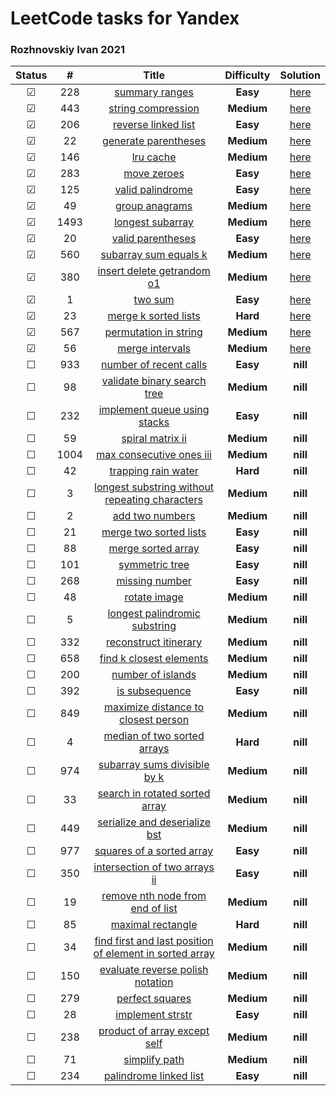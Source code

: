 # LeetCode tasks for Yandex

### Rozhnovskiy Ivan 2021

| Status  |  #   |                                                                       Title                                                                       | **Difficulty** |                                     Solution                                      |
| :-----: | :--: | :-----------------------------------------------------------------------------------------------------------------------------------------------: | :------------: | :-------------------------------------------------------------------------------: |
| &#9745; | 228  |                                          [summary ranges](https://leetcode.com/problems/summary-ranges/)                                          |    **Easy**    | [here](https://github.com/VanjaRo/LeetCodeTasksForYandex/blob/main/tasks/228.go)  |
| &#9745; | 443  |                                      [string compression](https://leetcode.com/problems/string-compression/)                                      |   **Medium**   | [here](https://github.com/VanjaRo/LeetCodeTasksForYandex/blob/main/tasks/443.go)  |
| &#9745; | 206  |                                     [reverse linked list](https://leetcode.com/problems/reverse-linked-list/)                                     |    **Easy**    | [here](https://github.com/VanjaRo/LeetCodeTasksForYandex/blob/main/tasks/206.go)  |
| &#9745; |  22  |                                    [generate parentheses](https://leetcode.com/problems/generate-parentheses/)                                    |   **Medium**   |  [here](https://github.com/VanjaRo/LeetCodeTasksForYandex/blob/main/tasks/22.go)  |
| &#9745; | 146  |                                               [lru cache](https://leetcode.com/problems/lru-cache/)                                               |   **Medium**   |  [here](https://github.com/VanjaRo/LeetCodeTasksForYandex/blob/main/tasks/22.go)  |
| &#9745; | 283  |                                             [move zeroes](https://leetcode.com/problems/move-zeroes/)                                             |    **Easy**    | [here](https://github.com/VanjaRo/LeetCodeTasksForYandex/blob/main/tasks/283.go)  |
| &#9745; | 125  |                                        [valid palindrome](https://leetcode.com/problems/valid-palindrome/)                                        |    **Easy**    | [here](https://github.com/VanjaRo/LeetCodeTasksForYandex/blob/main/tasks/125.go)  |
| &#9745; |  49  |                                          [group anagrams](https://leetcode.com/problems/group-anagrams/)                                          |   **Medium**   |  [here](https://github.com/VanjaRo/LeetCodeTasksForYandex/blob/main/tasks/49.go)  |
| &#9745; | 1493 |                       [longest subarray](https://leetcode.com/problems/longest-subarray-of-1s-after-deleting-one-element/)                        |   **Medium**   | [here](https://github.com/VanjaRo/LeetCodeTasksForYandex/blob/main/tasks/1493.go) |
| &#9745; |  20  |                                       [valid parentheses](https://leetcode.com/problems/valid-parentheses/)                                       |    **Easy**    |  [here](https://github.com/VanjaRo/LeetCodeTasksForYandex/blob/main/tasks/20.go)  |
| &#9745; | 560  |                                   [subarray sum equals k](https://leetcode.com/problems/subarray-sum-equals-k/)                                   |   **Medium**   | [here](https://github.com/VanjaRo/LeetCodeTasksForYandex/blob/main/tasks/560.go)  |
| &#9745; | 380  |                              [insert delete getrandom o1](https://leetcode.com/problems/insert-delete-getrandom-o1/)                              |   **Medium**   | [here](https://github.com/VanjaRo/LeetCodeTasksForYandex/blob/main/tasks/380.go)  |
| &#9745; |  1   |                                                 [two sum](https://leetcode.com/problems/two-sum/)                                                 |    **Easy**    |  [here](https://github.com/VanjaRo/LeetCodeTasksForYandex/blob/main/tasks/1.go)   |
| &#9745; |  23  |                                    [merge k sorted lists](https://leetcode.com/problems/merge-k-sorted-lists/)                                    |    **Hard**    |  [here](https://github.com/VanjaRo/LeetCodeTasksForYandex/blob/main/tasks/23.go)  |
| &#9745; | 567  |                                   [permutation in string](https://leetcode.com/problems/permutation-in-string/)                                   |   **Medium**   | [here](https://github.com/VanjaRo/LeetCodeTasksForYandex/blob/main/tasks/567.go)  |
| &#9745; |  56  |                                         [merge intervals](https://leetcode.com/problems/merge-intervals/)                                         |   **Medium**   |  [here](https://github.com/VanjaRo/LeetCodeTasksForYandex/blob/main/tasks/56.go)  |
| &#9744; | 933  |                                  [number of recent calls](https://leetcode.com/problems/number-of-recent-calls/)                                  |    **Easy**    |                                     **nill**                                      |
| &#9744; |  98  |                             [validate binary search tree](https://leetcode.com/problems/validate-binary-search-tree/)                             |   **Medium**   |                                     **nill**                                      |
| &#9744; | 232  |                            [implement queue using stacks](https://leetcode.com/problems/implement-queue-using-stacks/)                            |    **Easy**    |                                     **nill**                                      |
| &#9744; |  59  |                                        [spiral matrix ii](https://leetcode.com/problems/spiral-matrix-ii/)                                        |   **Medium**   |                                     **nill**                                      |
| &#9744; | 1004 |                                [max consecutive ones iii](https://leetcode.com/problems/max-consecutive-ones-iii/)                                |   **Medium**   |                                     **nill**                                      |
| &#9744; |  42  |                                     [trapping rain water](https://leetcode.com/problems/trapping-rain-water/)                                     |    **Hard**    |                                     **nill**                                      |
| &#9744; |  3   |          [longest substring without repeating characters](https://leetcode.com/problems/longest-substring-without-repeating-characters/)          |   **Medium**   |                                     **nill**                                      |
| &#9744; |  2   |                                         [add two numbers](https://leetcode.com/problems/add-two-numbers/)                                         |   **Medium**   |                                     **nill**                                      |
| &#9744; |  21  |                                  [merge two sorted lists](https://leetcode.com/problems/merge-two-sorted-lists/)                                  |    **Easy**    |                                     **nill**                                      |
| &#9744; |  88  |                                      [merge sorted array](https://leetcode.com/problems/merge-sorted-array/)                                      |    **Easy**    |                                     **nill**                                      |
| &#9744; | 101  |                                          [symmetric tree](https://leetcode.com/problems/symmetric-tree/)                                          |    **Easy**    |                                     **nill**                                      |
| &#9744; | 268  |                                          [missing number](https://leetcode.com/problems/missing-number/)                                          |    **Easy**    |                                     **nill**                                      |
| &#9744; |  48  |                                            [rotate image](https://leetcode.com/problems/rotate-image/)                                            |   **Medium**   |                                     **nill**                                      |
| &#9744; |  5   |                           [longest palindromic substring](https://leetcode.com/problems/longest-palindromic-substring/)                           |   **Medium**   |                                     **nill**                                      |
| &#9744; | 332  |                                   [reconstruct itinerary](https://leetcode.com/problems/reconstruct-itinerary/)                                   |   **Medium**   |                                     **nill**                                      |
| &#9744; | 658  |                                 [find k closest elements](https://leetcode.com/problems/find-k-closest-elements/)                                 |   **Medium**   |                                     **nill**                                      |
| &#9744; | 200  |                                       [number of islands](https://leetcode.com/problems/number-of-islands/)                                       |   **Medium**   |                                     **nill**                                      |
| &#9744; | 392  |                                          [is subsequence](https://leetcode.com/problems/is-subsequence/)                                          |    **Easy**    |                                     **nill**                                      |
| &#9744; | 849  |                     [maximize distance to closest person](https://leetcode.com/problems/maximize-distance-to-closest-person/)                     |   **Medium**   |                                     **nill**                                      |
| &#9744; |  4   |                             [median of two sorted arrays](https://leetcode.com/problems/median-of-two-sorted-arrays/)                             |    **Hard**    |                                     **nill**                                      |
| &#9744; | 974  |                            [subarray sums divisible by k](https://leetcode.com/problems/subarray-sums-divisible-by-k/)                            |   **Medium**   |                                     **nill**                                      |
| &#9744; |  33  |                          [search in rotated sorted array](https://leetcode.com/problems/search-in-rotated-sorted-array/)                          |   **Medium**   |                                     **nill**                                      |
| &#9744; | 449  |                           [serialize and deserialize bst](https://leetcode.com/problems/serialize-and-deserialize-bst/)                           |   **Medium**   |                                     **nill**                                      |
| &#9744; | 977  |                               [squares of a sorted array](https://leetcode.com/problems/squares-of-a-sorted-array/)                               |    **Easy**    |                                     **nill**                                      |
| &#9744; | 350  |                           [intersection of two arrays ii](https://leetcode.com/problems/intersection-of-two-arrays-ii/)                           |    **Easy**    |                                     **nill**                                      |
| &#9744; |  19  |                        [remove nth node from end of list](https://leetcode.com/problems/remove-nth-node-from-end-of-list/)                        |   **Medium**   |                                     **nill**                                      |
| &#9744; |  85  |                                       [maximal rectangle](https://leetcode.com/problems/maximal-rectangle/)                                       |    **Hard**    |                                     **nill**                                      |
| &#9744; |  34  | [find first and last position of element in sorted array](https://leetcode.com/problems/find-first-and-last-position-of-element-in-sorted-array/) |   **Medium**   |                                     **nill**                                      |
| &#9744; | 150  |                        [evaluate reverse polish notation](https://leetcode.com/problems/evaluate-reverse-polish-notation/)                        |   **Medium**   |                                     **nill**                                      |
| &#9744; | 279  |                                         [perfect squares](https://leetcode.com/problems/perfect-squares/)                                         |   **Medium**   |                                     **nill**                                      |
| &#9744; |  28  |                                        [implement strstr](https://leetcode.com/problems/implement-strstr/)                                        |    **Easy**    |                                     **nill**                                      |
| &#9744; | 238  |                            [product of array except self](https://leetcode.com/problems/product-of-array-except-self/)                            |   **Medium**   |                                     **nill**                                      |
| &#9744; |  71  |                                           [simplify path](https://leetcode.com/problems/simplify-path/)                                           |   **Medium**   |                                     **nill**                                      |
| &#9744; | 234  |                                  [palindrome linked list](https://leetcode.com/problems/palindrome-linked-list/)                                  |    **Easy**    |                                     **nill**                                      |
